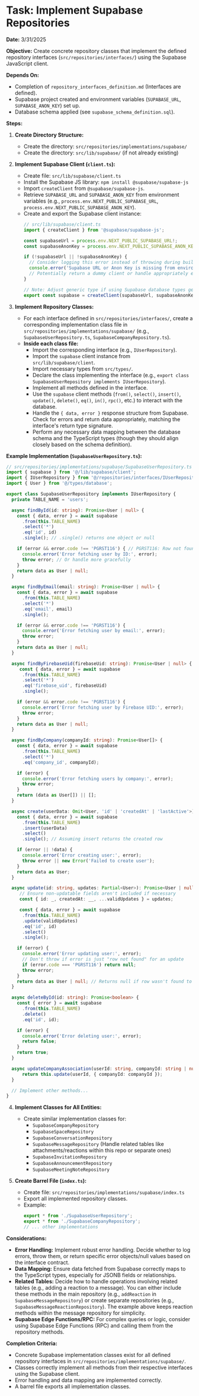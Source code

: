 # Task: Implement Supabase Repositories

**Date:** 3/31/2025

**Objective:** Create concrete repository classes that implement the defined repository interfaces (`src/repositories/interfaces/`) using the Supabase JavaScript client.

**Depends On:**
*   Completion of `repository_interfaces_definition.md` (Interfaces are defined).
*   Supabase project created and environment variables (`SUPABASE_URL`, `SUPABASE_ANON_KEY`) set up.
*   Database schema applied (see `supabase_schema_definition.sql`).

**Steps:**

1.  **Create Directory Structure:**
    *   Create the directory: `src/repositories/implementations/supabase/`
    *   Create the directory: `src/lib/supabase/` (if not already existing)

2.  **Implement Supabase Client (`client.ts`):**
    *   Create file: `src/lib/supabase/client.ts`
    *   Install the Supabase JS library: `npm install @supabase/supabase-js`
    *   Import `createClient` from `@supabase/supabase-js`.
    *   Retrieve `SUPABASE_URL` and `SUPABASE_ANON_KEY` from environment variables (e.g., `process.env.NEXT_PUBLIC_SUPABASE_URL`, `process.env.NEXT_PUBLIC_SUPABASE_ANON_KEY`).
    *   Create and export the Supabase client instance:
        ```typescript
        // src/lib/supabase/client.ts
        import { createClient } from '@supabase/supabase-js';

        const supabaseUrl = process.env.NEXT_PUBLIC_SUPABASE_URL!;
        const supabaseAnonKey = process.env.NEXT_PUBLIC_SUPABASE_ANON_KEY!;

        if (!supabaseUrl || !supabaseAnonKey) {
          // Consider logging this error instead of throwing during build/runtime
          console.error('Supabase URL or Anon Key is missing from environment variables.');
          // Potentially return a dummy client or handle appropriately elsewhere
        }

        // Note: Adjust generic type if using Supabase database types generation
        export const supabase = createClient(supabaseUrl, supabaseAnonKey);
        ```

3.  **Implement Repository Classes:**
    *   For each interface defined in `src/repositories/interfaces/`, create a corresponding implementation class file in `src/repositories/implementations/supabase/` (e.g., `SupabaseUserRepository.ts`, `SupabaseCompanyRepository.ts`).
    *   **Inside each class file:**
        *   Import the corresponding interface (e.g., `IUserRepository`).
        *   Import the `supabase` client instance from `src/lib/supabase/client`.
        *   Import necessary types from `src/types/`.
        *   Declare the class implementing the interface (e.g., `export class SupabaseUserRepository implements IUserRepository`).
        *   Implement all methods defined in the interface.
        *   Use the `supabase` client methods (`from()`, `select()`, `insert()`, `update()`, `delete()`, `eq()`, `in()`, `rpc()`, etc.) to interact with the database.
        *   Handle the `{ data, error }` response structure from Supabase. Check for errors and return data appropriately, matching the interface's return type signature.
        *   Perform any necessary data mapping between the database schema and the TypeScript types (though they should align closely based on the schema definition).

**Example Implementation (`SupabaseUserRepository.ts`):**

```typescript
// src/repositories/implementations/supabase/SupabaseUserRepository.ts
import { supabase } from '@/lib/supabase/client';
import { IUserRepository } from '@/repositories/interfaces/IUserRepository';
import { User } from '@/types/database';

export class SupabaseUserRepository implements IUserRepository {
  private TABLE_NAME = 'users';

  async findById(id: string): Promise<User | null> {
    const { data, error } = await supabase
      .from(this.TABLE_NAME)
      .select('*')
      .eq('id', id)
      .single(); // .single() returns one object or null

    if (error && error.code !== 'PGRST116') { // PGRST116: Row not found
      console.error('Error fetching user by ID:', error);
      throw error; // Or handle more gracefully
    }
    return data as User | null;
  }

  async findByEmail(email: string): Promise<User | null> {
    const { data, error } = await supabase
      .from(this.TABLE_NAME)
      .select('*')
      .eq('email', email)
      .single();

    if (error && error.code !== 'PGRST116') {
      console.error('Error fetching user by email:', error);
      throw error;
    }
    return data as User | null;
  }

  async findByFirebaseUid(firebaseUid: string): Promise<User | null> {
     const { data, error } = await supabase
      .from(this.TABLE_NAME)
      .select('*')
      .eq('firebase_uid', firebaseUid)
      .single();

    if (error && error.code !== 'PGRST116') {
      console.error('Error fetching user by Firebase UID:', error);
      throw error;
    }
    return data as User | null;
  }

  async findByCompany(companyId: string): Promise<User[]> {
    const { data, error } = await supabase
      .from(this.TABLE_NAME)
      .select('*')
      .eq('company_id', companyId);

    if (error) {
      console.error('Error fetching users by company:', error);
      throw error;
    }
    return (data as User[]) || [];
  }

  async create(userData: Omit<User, 'id' | 'createdAt' | 'lastActive'>): Promise<User> {
    const { data, error } = await supabase
      .from(this.TABLE_NAME)
      .insert(userData)
      .select()
      .single(); // Assuming insert returns the created row

    if (error || !data) {
      console.error('Error creating user:', error);
      throw error || new Error('Failed to create user');
    }
    return data as User;
  }

  async update(id: string, updates: Partial<User>): Promise<User | null> {
     // Ensure non-updatable fields aren't included if necessary
     const { id: _, createdAt: __, ...validUpdates } = updates;

     const { data, error } = await supabase
      .from(this.TABLE_NAME)
      .update(validUpdates)
      .eq('id', id)
      .select()
      .single();

    if (error) {
      console.error('Error updating user:', error);
      // Don't throw if error is just "row not found" for an update
      if (error.code === 'PGRST116') return null;
      throw error;
    }
    return data as User | null; // Returns null if row wasn't found to update
  }

  async deleteById(id: string): Promise<boolean> {
    const { error } = await supabase
      .from(this.TABLE_NAME)
      .delete()
      .eq('id', id);

    if (error) {
      console.error('Error deleting user:', error);
      return false;
    }
    return true;
  }

  async updateCompanyAssociation(userId: string, companyId: string | null): Promise<User | null> {
      return this.update(userId, { companyId: companyId });
  }

  // Implement other methods...
}
```

4.  **Implement Classes for All Entities:**
    *   Create similar implementation classes for:
        *   `SupabaseCompanyRepository`
        *   `SupabaseSpaceRepository`
        *   `SupabaseConversationRepository`
        *   `SupabaseMessageRepository` (Handle related tables like attachments/reactions within this repo or separate ones)
        *   `SupabaseInvitationRepository`
        *   `SupabaseAnnouncementRepository`
        *   `SupabaseMeetingNoteRepository`

5.  **Create Barrel File (`index.ts`):**
    *   Create file: `src/repositories/implementations/supabase/index.ts`
    *   Export all implemented repository classes.
    *   Example:
        ```typescript
        export * from './SupabaseUserRepository';
        export * from './SupabaseCompanyRepository';
        // ... other implementations
        ```

**Considerations:**

*   **Error Handling:** Implement robust error handling. Decide whether to log errors, throw them, or return specific error objects/null values based on the interface contract.
*   **Data Mapping:** Ensure data fetched from Supabase correctly maps to the TypeScript types, especially for JSONB fields or relationships.
*   **Related Tables:** Decide how to handle operations involving related tables (e.g., adding a reaction to a message). You can either include these methods in the main repository (e.g., `addReaction` in `SupabaseMessageRepository`) or create separate repositories (e.g., `SupabaseMessageReactionRepository`). The example above keeps reaction methods within the message repository for simplicity.
*   **Supabase Edge Functions/RPC:** For complex queries or logic, consider using Supabase Edge Functions (RPC) and calling them from the repository methods.

**Completion Criteria:**
*   Concrete Supabase implementation classes exist for all defined repository interfaces in `src/repositories/implementations/supabase/`.
*   Classes correctly implement all methods from their respective interfaces using the Supabase client.
*   Error handling and data mapping are implemented correctly.
*   A barrel file exports all implementation classes.